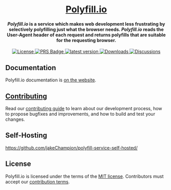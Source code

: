 
<div align="center">
  <h1><a href="https://polyfill.io">Polyfill.io</a></h1>
  
  <h4><em>Polyfill.io</em> is a service which makes web development less frustrating by selectively polyfilling just what the browser needs. <em>Polyfill.io</em> reads the User-Agent header of each request and returns polyfills that are suitable for the requesting browser.</h4> 
<div>

  <a href="./LICENSE.md">
    <img src="https://img.shields.io/github/license/polyfillpolyfill/polyfill-service?logo=github" alt="License" />
  </a>
  <a href=".github/CONTRIBUTING.md">
    <img src="https://img.shields.io/badge/PRs-welcome-brightgreen.svg" alt="PRS Badge" />
  </a> 
  <a href="https://github.com/polyfillpolyfill/polyfill-service/releases">
    <img src="https://img.shields.io/github/v/release/polyfillpolyfill/polyfill-service?logo=github" alt="latest version" />
  </a>
  <a href="https://github.com/polyfillpolyfill/polyfill-service/releases">
    <img src="https://img.shields.io/github/downloads/polyfillpolyfill/polyfill-service/total?logo=github&color=239F7AEA" alt="Downloads" />
  </a>
  <a href="https://github.com/polyfillpolyfill/polyfill-service/releases">
    <img src="https://img.shields.io/github/discussions/polyfillpolyfill/polyfill-service?logo=github&color=23ED8936" alt="Discussions" />
  </a>
</div>
</div>

##

## Documentation

Polyfill.io documentation is [on the website][website].


## [Contributing][contributing guide]

Read our [contributing guide] to learn about our development process, how to propose bugfixes and improvements, and how to build and test your changes.

## Self-Hosting

<https://github.com/jakeChampion/polyfill-service-self-hosted/>


## License

Polyfill.io is licensed under the terms of the [MIT license][license]. Contributors must accept our [contribution terms].

[contributing guide]: ./.github/CONTRIBUTING.md
[contribution terms]: ./.github/contribution_licence_agreement.md
[license]: ./LICENSE.md
[license-badge]: https://img.shields.io/badge/license-MIT-blue.svg
[pull-requests-badge]: https://img.shields.io/badge/PRs-welcome-brightgreen.svg
[website]: https://polyfill.io

